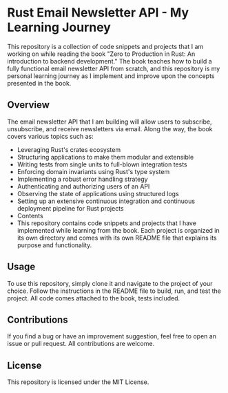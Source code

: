 # Rust Email Newsletter API - My Learning Journey
This repository is a collection of code snippets and projects that I am working on while reading the book "Zero to Production in Rust: An introduction to backend development." The book teaches how to build a fully functional email newsletter API from scratch, and this repository is my personal learning journey as I implement and improve upon the concepts presented in the book.

## Overview
The email newsletter API that I am building will allow users to subscribe, unsubscribe, and receive newsletters via email. Along the way, the book covers various topics such as:

* Leveraging Rust's crates ecosystem
* Structuring applications to make them modular and extensible
* Writing tests from single units to full-blown integration tests
* Enforcing domain invariants using Rust's type system
* Implementing a robust error handling strategy
* Authenticating and authorizing users of an API
* Observing the state of applications using structured logs
* Setting up an extensive continuous integration and continuous deployment pipeline for Rust projects
* Contents
* This repository contains code snippets and projects that I have implemented while learning from the book. Each project is organized in its own directory and comes with its own README file that explains its purpose and functionality.

## Usage
To use this repository, simply clone it and navigate to the project of your choice. Follow the instructions in the README file to build, run, and test the project. All code comes attached to the book, tests included.

## Contributions
If you find a bug or have an improvement suggestion, feel free to open an issue or pull request. All contributions are welcome.

## License
This repository is licensed under the MIT License.
